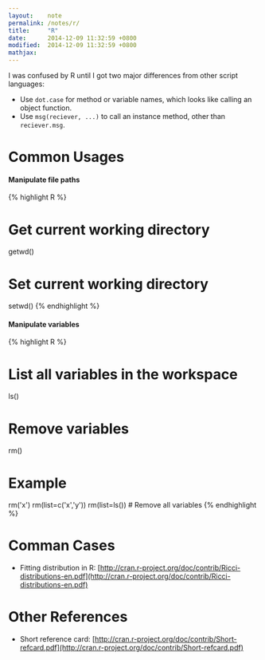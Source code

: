 ```yaml
---
layout:    note
permalink: /notes/r/
title:     "R"
date:      2014-12-09 11:32:59 +0800
modified:  2014-12-09 11:32:59 +0800
mathjax:
---
```


I was confused by R until I got two major differences from other script languages:

- Use `dot.case` for method or variable names, which looks like calling an object function.
- Use `msg(reciever, ...)` to call an instance method, other than `reciever.msg`.


# Common Usages

#### Manipulate file paths

{% highlight R %}
# Get current working directory
getwd()
# Set current working directory
setwd()
{% endhighlight %}

#### Manipulate variables

{% highlight R %}
# List all variables in the workspace
ls()
# Remove variables
rm()
# Example
rm('x')
rm(list=c('x','y'))
rm(list=ls()) # Remove all variables
{% endhighlight %}


# Comman Cases

- Fitting distribution in R: [http://cran.r-project.org/doc/contrib/Ricci-distributions-en.pdf](http://cran.r-project.org/doc/contrib/Ricci-distributions-en.pdf)


# Other References

- Short reference card: [http://cran.r-project.org/doc/contrib/Short-refcard.pdf](http://cran.r-project.org/doc/contrib/Short-refcard.pdf)
